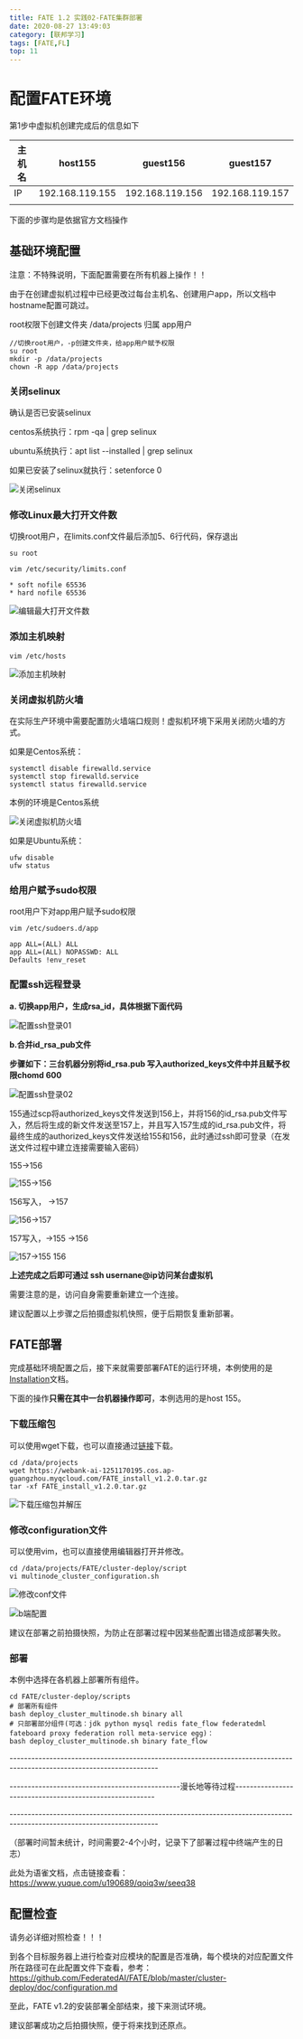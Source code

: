 ```yaml
---
title: FATE 1.2 实践02-FATE集群部署
date: 2020-08-27 13:49:03
category: [联邦学习]
tags: [FATE,FL]
top: 11
---
```


# 配置FATE环境

第1步中虚拟机创建完成后的信息如下



| 主机名 | host155         | guest156        | guest157        |
| ------ | --------------- | --------------- | --------------- |
| IP     | 192.168.119.155 | 192.168.119.156 | 192.168.119.157 |
|        |                 |                 |                 |



下面的步骤均是依据官方文档操作 



## 基础环境配置

注意：不特殊说明，下面配置需要在所有机器上操作！！



由于在创建虚拟机过程中已经更改过每台主机名、创建用户app，所以文档中hostname配置可跳过。

root权限下创建文件夹  /data/projects 归属 app用户



```
//切换root用户，-p创建文件夹，给app用户赋予权限
su root
mkdir -p /data/projects
chown -R app /data/projects
```



### 关闭selinux

确认是否已安装selinux

centos系统执行：rpm -qa | grep selinux

ubuntu系统执行：apt list --installed | grep selinux

如果已安装了selinux就执行：setenforce 0



![关闭selinux](https://i2.tiimg.com/726074/1ffc89980ab43ca6.png)



### 修改Linux最大打开文件数

切换root用户，在limits.conf文件最后添加5、6行代码，保存退出



```
su root

vim /etc/security/limits.conf

* soft nofile 65536
* hard nofile 65536
```



![编辑最大打开文件数](https://i2.tiimg.com/726074/2e80d0e8b8f1b7aa.png)





### 添加主机映射



```
vim /etc/hosts
```



![添加主机映射](https://i2.tiimg.com/726074/bb54d423f32f45d0.png)



### 关闭虚拟机防火墙

在实际生产环境中需要配置防火墙端口规则！虚拟机环境下采用关闭防火墙的方式。

如果是Centos系统：



```
systemctl disable firewalld.service
systemctl stop firewalld.service
systemctl status firewalld.service
```

本例的环境是Centos系统

![关闭虚拟机防火墙](https://i2.tiimg.com/726074/556664f24d0921ef.png)



如果是Ubuntu系统：



```
ufw disable
ufw status
```

### 给用户赋予sudo权限

root用户下对app用户赋予sudo权限



```
vim /etc/sudoers.d/app

app ALL=(ALL) ALL
app ALL=(ALL) NOPASSWD: ALL
Defaults !env_reset
```



### 配置ssh远程登录

**a. 切换app用户，生成rsa_id，具体根据下面代码**



![配置ssh登录01](https://i2.tiimg.com/726074/42d5722d58facb33.png)



**b.合并id_rsa_pub文件**



**步骤如下：三台机器分别将id_rsa.pub 写入authorized_keys文件中并且赋予权限chomd 600**

![配置ssh登录02](https://i2.tiimg.com/726074/e77b099df3e5875a.png)



155通过scp将authorized_keys文件发送到156上，并将156的id_rsa.pub文件写入，然后将生成的新文件发送至157上，并且写入157生成的id_rsa.pub文件，将最终生成的authorized_keys文件发送给155和156，此时通过ssh即可登录（在发送文件过程中建立连接需要输入密码）



155->156

![155->156](https://i2.tiimg.com/726074/adf0d7c9e4b5a816.png)



156写入， ->157



![156->157](https://i2.tiimg.com/726074/1face612066cd770.png)



157写入，->155  ->156



![157->155 156](https://i2.tiimg.com/726074/76290d4bf4c62660.png)



**上述完成之后即可通过  ssh usernane@ip访问某台虚拟机**

需要注意的是，访问自身需要重新建立一个连接。



建议配置以上步骤之后拍摄虚拟机快照，便于后期恢复重新部署。



## FATE部署

完成基础环境配置之后，接下来就需要部署FATE的运行环境，本例使用的是[Installation](https://github.com/FederatedAI/FATE/blob/master/cluster-deploy/doc/Fate-cluster_deployment_guide_install_zh.md)文档。

下面的操作**只需在其中一台机器操作即可**，本例选用的是host 155。

### 下载压缩包

可以使用wget下载，也可以直接通过[链接](https://webank-ai-1251170195.cos.ap-guangzhou.myqcloud.com/FATE_install_v1.2.0.tar.gz)下载。

```
cd /data/projects
wget https://webank-ai-1251170195.cos.ap-guangzhou.myqcloud.com/FATE_install_v1.2.0.tar.gz
tar -xf FATE_install_v1.2.0.tar.gz
```



![下载压缩包并解压](https://i2.tiimg.com/726074/c119001e5577e31a.png)

### 修改configuration文件

可以使用vim，也可以直接使用编辑器打开并修改。

```
cd /data/projects/FATE/cluster-deploy/script
vi multinode_cluster_configuration.sh
```



![修改conf文件](https://i2.tiimg.com/726074/bd4b622b82444ffd.png)

![b端配置](https://i2.tiimg.com/726074/c2aca491c2558507.png)



建议在部署之前拍摄快照，为防止在部署过程中因某些配置出错造成部署失败。

### 部署

本例中选择在各机器上部署所有组件。

```
cd FATE/cluster-deploy/scripts
# 部署所有组件
bash deploy_cluster_multinode.sh binary all 
# 只部署部分组件(可选：jdk python mysql redis fate_flow federatedml fateboard proxy federation roll meta-service egg)：
bash deploy_cluster_multinode.sh binary fate_flow
```



\-----------------------------------------------------------------------------------------------------------------------

-----------------------------------------------漫长地等待过程--------------------------------------------------------

\-----------------------------------------------------------------------------------------------------------------------



（部署时间暂未统计，时间需要2-4个小时，记录下了部署过程中终端产生的日志）



此处为语雀文档，点击链接查看：<https://www.yuque.com/u190689/qoiq3w/seeq38>



## 配置检查

请务必详细对照检查！！！

到各个目标服务器上进行检查对应模块的配置是否准确，每个模块的对应配置文件所在路径可在此配置文件下查看，参考：<https://github.com/FederatedAI/FATE/blob/master/cluster-deploy/doc/configuration.md>





至此，FATE v1.2的安装部署全部结束，接下来测试环境。

建议部署成功之后拍摄快照，便于将来找到还原点。